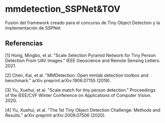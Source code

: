# mmdetection_SSPNet&TOV

Fusión del framework creado para el concurso de Tiny Object Detection y la implementación de SSPNet

## Referencias
[1] Hong, Mingbo, et al. "Scale Selection Pyramid Network for Tiny Person Detection From UAV Images." IEEE Geoscience and Remote Sensing Letters. 2021.

[2] Chen, Kai, et al. "MMDetection: Open mmlab detection toolbox and benchmark." arXiv preprint arXiv:1906.07155 (2019).  

[3] Yu, Xuehui, et al. "Scale match for tiny person detection." Proceedings of the IEEE/CVF Winter Conference on Applications of Computer Vision. 2020.

[4] Yu, Xuehui, et al. "The 1st Tiny Object Detection Challenge: Methods and Results." arXiv preprint arXiv:2009.07506 (2020).